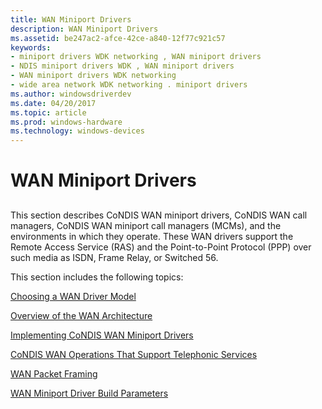 ```yaml
---
title: WAN Miniport Drivers
description: WAN Miniport Drivers
ms.assetid: be247ac2-afce-42ce-a840-12f77c921c57
keywords:
- miniport drivers WDK networking , WAN miniport drivers
- NDIS miniport drivers WDK , WAN miniport drivers
- WAN miniport drivers WDK networking
- wide area network WDK networking . miniport drivers
ms.author: windowsdriverdev
ms.date: 04/20/2017
ms.topic: article
ms.prod: windows-hardware
ms.technology: windows-devices
---
```


# WAN Miniport Drivers


## <a href="" id="ddk-wan-miniport-drivers-ng"></a>


This section describes CoNDIS WAN miniport drivers, CoNDIS WAN call managers, CoNDIS WAN miniport call managers (MCMs), and the environments in which they operate. These WAN drivers support the Remote Access Service (RAS) and the Point-to-Point Protocol (PPP) over such media as ISDN, Frame Relay, or Switched 56.

This section includes the following topics:

[Choosing a WAN Driver Model](choosing-a-wan-driver-model.md)

[Overview of the WAN Architecture](overview-of-the-wan-architecture.md)

[Implementing CoNDIS WAN Miniport Drivers](implementing-condis-wan-miniport-drivers.md)

[CoNDIS WAN Operations That Support Telephonic Services](condis-wan-operations-that-support-telephonic-services.md)

[WAN Packet Framing](wan-packet-framing.md)

[WAN Miniport Driver Build Parameters](wan-miniport-driver-build-parameters.md)

 

 





